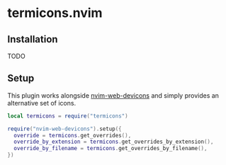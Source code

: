 # termicons.nvim

## Installation

TODO

## Setup

This plugin works alongside [nvim-web-devicons](https://github.com/nvim-tree/nvim-web-devicons) and simply provides an alternative set of icons.

```lua
local termicons = require("termicons")

require("nvim-web-devicons").setup({
  override = termicons.get_overrides(),
  override_by_extension = termicons.get_overrides_by_extension(),
  override_by_filename = termicons.get_overrides_by_filename(),
})
```
